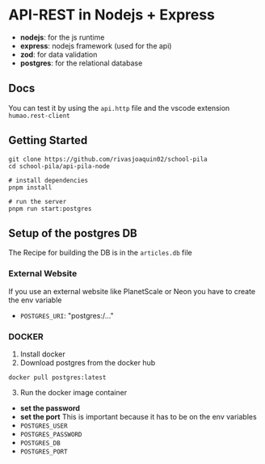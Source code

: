 # API-REST in Nodejs + Express

<!-- - **typescript**: for the boys -->

-   **nodejs**: for the js runtime
-   **express**: nodejs framework (used for the api)
-   **zod**: for data validation
-   **postgres**: for the relational database

## Docs

You can test it by using the `api.http` file and the vscode extension `humao.rest-client`

## Getting Started

```shell
git clone https://github.com/rivasjoaquin02/school-pila
cd school-pila/api-pila-node

# install dependencies
pnpm install

# run the server
pnpm run start:postgres
```

## Setup of the postgres DB

The Recipe for building the DB is in the `articles.db` file

### External Website

If you use an external website like PlanetScale or Neon you have to create the env variable

-   `POSTGRES_URI`: "postgres:/..."

### DOCKER

1. Install docker
2. Download postgres from the docker hub

```shell
docker pull postgres:latest
```

3. Run the docker image container

-   **set the password**
-   **set the port**
This is important because it has to be on the env variables
-   `POSTGRES_USER`
-   `POSTGRES_PASSWORD`
-   `POSTGRES_DB`
-   `POSTGRES_PORT`
